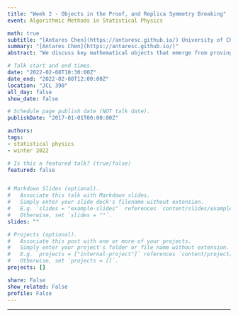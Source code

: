 ```yaml
---
title: "Week 2 - Objects in the Proof, and Replica Symmetry Breaking"
event: Algorithmic Methods in Statistical Physics

math: true
subtitle: "[Antares Chen](https://antaresc.github.io/) University of Chicago"
summary: "[Antares Chen](https://antaresc.github.io/)"
abstract: "We discuss key mathematical objects that emerge from proving the Parisi Variational Principle: (1) replica symmetry breaking, (2) Guerra-Toninelli interpolation, (3) ultrametricity, (4) pure state decompositions, (5) the Ruelle Probability Cascades, and (6) the cavity method. We then introduce the Replica Method, and the Replica Symmetry Breaking ansatz."

# Talk start and end times.
date: "2022-02-08T10:30:00Z"
date_end: "2022-02-08T12:00:00Z"
location: "JCL 390"
all_day: false
show_date: false

# Schedule page publish date (NOT talk date).
publishDate: "2017-01-01T00:00:00Z"

authors:
tags:
- statistical physics
- winter 2022

# Is this a featured talk? (true/false)
featured: false


# Markdown Slides (optional).
#   Associate this talk with Markdown slides.
#   Simply enter your slide deck's filename without extension.
#   E.g. `slides = "example-slides"` references `content/slides/example-slides.md`.
#   Otherwise, set `slides = ""`.
slides: ""

# Projects (optional).
#   Associate this post with one or more of your projects.
#   Simply enter your project's folder or file name without extension.
#   E.g. `projects = ["internal-project"]` references `content/project/deep-learning/index.md`.
#   Otherwise, set `projects = []`.
projects: []

share: False
show_related: False
profile: False
---
```


---
